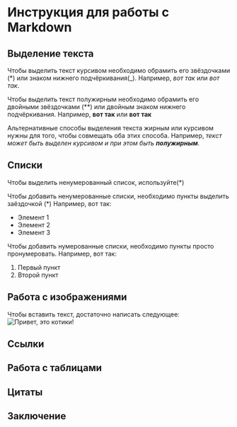 # Инструкция для работы с Markdown

## Выделение текста

Чтобы выделить текст курсивом необходимо обрамить его звёздочками (*) или знаком нижнего подчёркивания(_). Например, *вот так* или _вот так_.

Чтобы выделить текст полужирным необходимо обрамить его двойными звёздочками (**) или двойным знаком нижнего подчёркивания. Например, **вот так** или __вот так__

Альтернативные способы выделения текста жирным или курсивом нужны для того, чтобы совмещать оба этих способа. Например, _текст может быть выделен курсивом и при этом быть **полужирным**_. 

## Списки
Чтобы выделить ненумерованный список, используйте(*)

Чтобы добавить ненумерованные списки, необходимо пункты выделить заёздочкой (*) Например, вот так:
* Элемент 1
* Элемент 2
* Элемент 3

Чтобы добавить нумерованные списки, необходимо пункты просто пронумеровать. Например, вот так:
1. Первый пункт
2. Второй пункт

## Работа с изображениями

Чтобы вставить текст, достаточно написать следующее:
![Привет, это котики!](kotiki.jpg)

## Ссылки

## Работа с таблицами               

## Цитаты

## Заключение